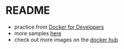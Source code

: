 # README

* practice from [Docker for Developers](https://www.educative.io/collection/10370001/4646285862764544)
* more samples [here](https://bitbucket.org/epobb/dockerbookfiles/src/master/)
* check out more images on the [docker hub](https://hub.docker.com/)

